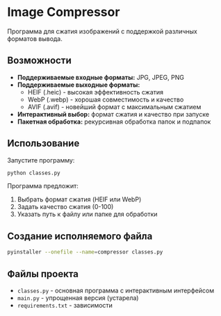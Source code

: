 # Image Compressor

Программа для сжатия изображений с поддержкой различных форматов вывода.

## Возможности

- **Поддерживаемые входные форматы:** JPG, JPEG, PNG
- **Поддерживаемые выходные форматы:**
  - HEIF (.heic) - высокая эффективность сжатия
  - WebP (.webp) - хорошая совместимость и качество
  - AVIF (.avif) - новейший формат с максимальным сжатием
- **Интерактивный выбор:** формат сжатия и качество при запуске
- **Пакетная обработка:** рекурсивная обработка папок и подпапок

## Использование

Запустите программу:
```bash
python classes.py
```

Программа предложит:
1. Выбрать формат сжатия (HEIF или WebP)
2. Задать качество сжатия (0-100)
3. Указать путь к файлу или папке для обработки

## Создание исполняемого файла

```bash
pyinstaller --onefile --name=compressor classes.py
```

## Файлы проекта

- `classes.py` - основная программа с интерактивным интерфейсом
- `main.py` - упрощенная версия (устарела)
- `requirements.txt` - зависимости
